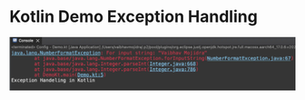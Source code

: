 # Kotlin Demo Exception Handling

[![Vaibhav Mojidra - 1.jpeg](https://raw.githubusercontent.com/VaibhavMojidra/Kotlin---Demo-Exception-Handling/master/output/1.jpeg "Vaibhav Mojidra")](https://vaibhavmojidra.github.io/site/)